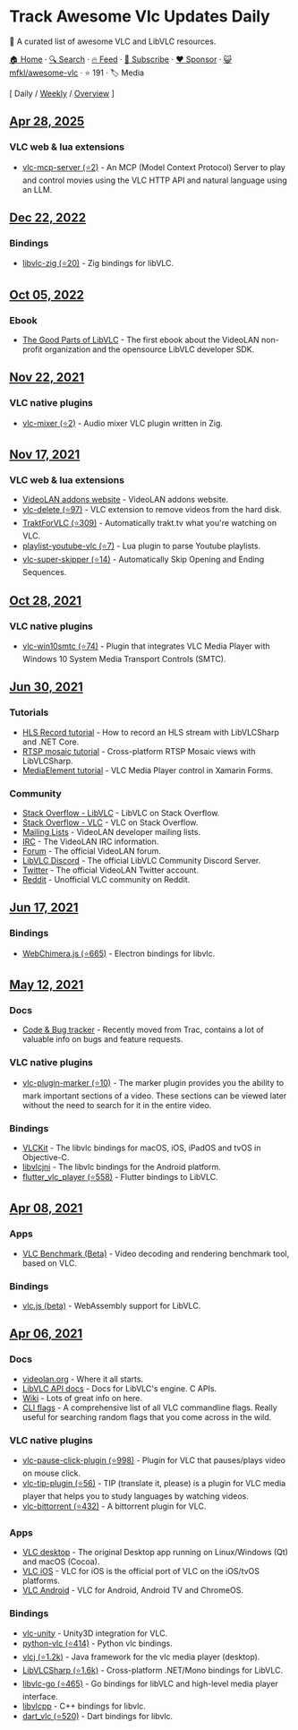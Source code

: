 # Track Awesome Vlc Updates Daily

👻 A curated list of awesome VLC and LibVLC resources. 

[🏠 Home](/README.md) · [🔍 Search](https://www.trackawesomelist.com/search/) · [🔥 Feed](https://www.trackawesomelist.com/mfkl/awesome-vlc/rss.xml) · [📮 Subscribe](https://trackawesomelist.us17.list-manage.com/subscribe?u=d2f0117aa829c83a63ec63c2f&id=36a103854c) · [❤️  Sponsor](https://github.com/sponsors/theowenyoung) · [😺 mfkl/awesome-vlc](https://github.com/mfkl/awesome-vlc) · ⭐ 191 · 🏷️ Media

[ Daily / [Weekly](/content/mfkl/awesome-vlc/week/README.md) / [Overview](/content/mfkl/awesome-vlc/readme/README.md) ]

## [Apr 28, 2025](/content/2025/04/28/README.md)

### VLC web & lua extensions

*   [vlc-mcp-server (⭐2)](https://github.com/piebro/vlc-mcp-server) -  An MCP (Model Context Protocol) Server to play and control movies using the VLC HTTP API and natural language using an LLM.

## [Dec 22, 2022](/content/2022/12/22/README.md)

### Bindings

*   [libvlc-zig (⭐20)](https://github.com/kassane/libvlc-zig) - Zig bindings for libVLC.

## [Oct 05, 2022](/content/2022/10/05/README.md)

### Ebook

*   [The Good Parts of LibVLC](https://mfkl.gumroad.com/l/libvlc-good-parts) - The first ebook about the VideoLAN non-profit organization and the opensource LibVLC developer SDK.

## [Nov 22, 2021](/content/2021/11/22/README.md)

### VLC native plugins

*   [vlc-mixer (⭐2)](https://github.com/lachie/vlc-mixer) - Audio mixer VLC plugin written in Zig.

## [Nov 17, 2021](/content/2021/11/17/README.md)

### VLC web & lua extensions

*   [VideoLAN addons website](https://addons.videolan.org/browse/) - VideoLAN addons website.
*   [vlc-delete (⭐97)](https://github.com/surrim/vlc-delete) - VLC extension to remove videos from the hard disk.
*   [TraktForVLC (⭐309)](https://github.com/XaF/TraktForVLC) - Automatically trakt.tv what you're watching on VLC.
*   [playlist-youtube-vlc (⭐7)](https://github.com/Abstraxt-AA/playlist-youtube-vlc) - Lua plugin to parse Youtube playlists.
*   [vlc-super-skipper (⭐14)](https://github.com/Trevelopment/vlc-super-skipper) - Automatically Skip Opening and Ending Sequences.

## [Oct 28, 2021](/content/2021/10/28/README.md)

### VLC native plugins

*   [vlc-win10smtc (⭐74)](https://github.com/spmn/vlc-win10smtc) - Plugin that integrates VLC Media Player with Windows 10 System Media Transport Controls (SMTC).

## [Jun 30, 2021](/content/2021/06/30/README.md)

### Tutorials

*   [HLS Record tutorial](https://mfkl.github.io/hls/2018/10/10/How-to-record-HLS-stream-with-LibVLCSharp-and-.NET-Core.html) - How to record an HLS stream with LibVLCSharp and .NET Core.
*   [RTSP mosaic tutorial](https://mfkl.github.io/libvlc/rtsp/xamarin/forms/2018/12/05/crossplatform-RTSP-mosaic-views-with-libvlcsharp.html) - Cross-platform RTSP Mosaic views with LibVLCSharp.
*   [MediaElement tutorial](https://doumer.me/vlc-media-player-in-xamarinforms-alternative-avplayer-andmediaplayer) - VLC Media Player control in Xamarin Forms.

### Community

*   [Stack Overflow - LibVLC](https://stackoverflow.com/questions/tagged/libvlc) - LibVLC on Stack Overflow.
*   [Stack Overflow - VLC](https://stackoverflow.com/questions/tagged/vlc) - VLC on Stack Overflow.
*   [Mailing Lists](https://www.videolan.org/support/lists.html) - VideoLAN developer mailing lists.
*   [IRC](https://wiki.videolan.org/Contact_VideoLAN/#IRC) - The VideoLAN IRC information.
*   [Forum](https://forum.videolan.org/) - The official VideoLAN forum.
*   [LibVLC Discord](https://discord.gg/3h3K3JF) - The official LibVLC Community Discord Server.
*   [Twitter](https://twitter.com/videolan) - The official VideoLAN Twitter account.
*   [Reddit](https://www.reddit.com/r/vlc) - Unofficial VLC community on Reddit.

## [Jun 17, 2021](/content/2021/06/17/README.md)

### Bindings

*   [WebChimera.js (⭐665)](https://github.com/RSATom/WebChimera.js) - Electron bindings for libvlc.

## [May 12, 2021](/content/2021/05/12/README.md)

### Docs

*   [Code & Bug tracker](https://code.videolan.org/videolan/vlc/-/issues) - Recently moved from Trac, contains a lot of valuable info on bugs and feature requests.

### VLC native plugins

*   [vlc-plugin-marker (⭐10)](https://github.com/nemosharma6/vlc-plugin-marker) - The marker plugin provides you the ability to mark important sections of a video. These sections can be viewed later without the need to search for it in the entire video.

### Bindings

*   [VLCKit](https://code.videolan.org/videolan/VLCKit) - The libvlc bindings for macOS, iOS, iPadOS and tvOS in Objective-C.
*   [libvlcjni](https://code.videolan.org/videolan/vlc-android/-/tree/master/libvlc) - The libvlc bindings for the Android platform.
*   [flutter\_vlc\_player (⭐558)](https://github.com/solid-software/flutter_vlc_player) - Flutter bindings to LibVLC.

## [Apr 08, 2021](/content/2021/04/08/README.md)

### Apps

*   [VLC Benchmark (Beta)](https://code.videolan.org/videolan/vlc-bench) - Video decoding and rendering benchmark tool, based on VLC.

### Bindings

*   [vlc.js (beta)](https://code.videolan.org/jbk/vlc.js) - WebAssembly support for LibVLC.

## [Apr 06, 2021](/content/2021/04/06/README.md)

### Docs

*   [videolan.org](https://www.videolan.org/) - Where it all starts.
*   [LibVLC API docs](https://videolan.videolan.me/vlc/group__libvlc.html) - Docs for LibVLC's engine. C APIs.
*   [Wiki](https://wiki.videolan.org/) - Lots of great info on here.
*   [CLI flags](https://wiki.videolan.org/VLC_command-line_help) - A comprehensive list of all VLC commandline flags. Really useful for searching random flags that you come across in the wild.

### VLC native plugins

*   [vlc-pause-click-plugin (⭐998)](https://github.com/nurupo/vlc-pause-click-plugin) - Plugin for VLC that pauses/plays video on mouse click.
*   [vlc-tip-plugin (⭐56)](https://github.com/aklexel/vlc-tip-plugin) - TIP (translate it, please) is a plugin for VLC media player that helps you to study languages by watching videos.
*   [vlc-bittorrent (⭐432)](https://github.com/johang/vlc-bittorrent) - A bittorrent plugin for VLC.

### Apps

*   [VLC desktop](https://code.videolan.org/videolan/vlc) - The original Desktop app running on Linux/Windows (Qt) and macOS (Cocoa).
*   [VLC iOS](https://code.videolan.org/videolan/vlc-ios) - VLC for iOS is the official port of VLC on the iOS/tvOS platforms.
*   [VLC Android](https://code.videolan.org/videolan/vlc-android) - VLC for Android, Android TV and ChromeOS.

### Bindings

*   [vlc-unity](https://code.videolan.org/videolan/vlc-unity) - Unity3D integration for VLC.
*   [python-vlc (⭐414)](https://github.com/oaubert/python-vlc) - Python vlc bindings.
*   [vlcj (⭐1.2k)](https://github.com/caprica/vlcj) -  Java framework for the vlc media player (desktop).
*   [LibVLCSharp (⭐1.6k)](https://github.com/videolan/libvlcsharp) - Cross-platform .NET/Mono bindings for LibVLC.
*   [libvlc-go (⭐465)](https://github.com/adrg/libvlc-go) - Go bindings for libVLC and high-level media player interface.
*   [libvlcpp](https://code.videolan.org/videolan/libvlcpp/) - C++ bindings for libvlc.
*   [dart\_vlc (⭐520)](https://github.com/alexmercerind/dart_vlc) - Dart bindings for libvlc.